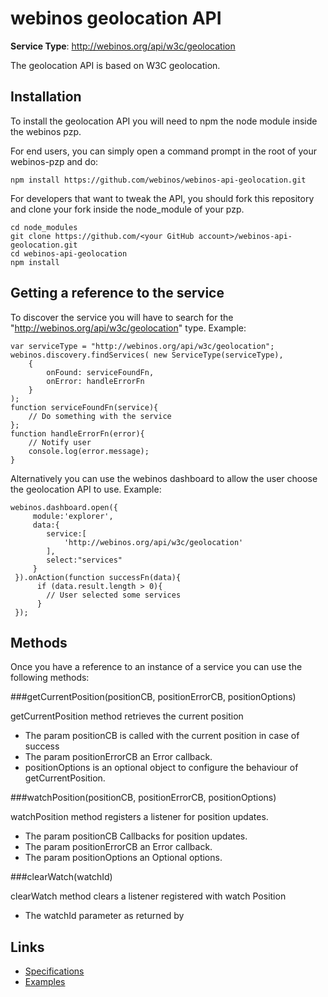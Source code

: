 # webinos geolocation API #

**Service Type**: http://webinos.org/api/w3c/geolocation

The geolocation API is based on W3C geolocation.


## Installation ##

To install the geolocation API you will need to npm the node module inside the webinos pzp.

For end users, you can simply open a command prompt in the root of your webinos-pzp and do: 

	npm install https://github.com/webinos/webinos-api-geolocation.git

For developers that want to tweak the API, you should fork this repository and clone your fork inside the node_module of your pzp.

	cd node_modules
	git clone https://github.com/<your GitHub account>/webinos-api-geolocation.git
	cd webinos-api-geolocation
	npm install


## Getting a reference to the service ##

To discover the service you will have to search for the "http://webinos.org/api/w3c/geolocation" type. Example:

	var serviceType = "http://webinos.org/api/w3c/geolocation";
	webinos.discovery.findServices( new ServiceType(serviceType), 
		{ 
			onFound: serviceFoundFn, 
			onError: handleErrorFn
		}
	);
	function serviceFoundFn(service){
		// Do something with the service
	};
	function handleErrorFn(error){
		// Notify user
		console.log(error.message);
	}

Alternatively you can use the webinos dashboard to allow the user choose the geolocation API to use. Example:
 	
	webinos.dashboard.open({
         module:'explorer',
	     data:{
         	service:[
            	'http://webinos.org/api/w3c/geolocation'
         	],
            select:"services"
         }
     }).onAction(function successFn(data){
		  if (data.result.length > 0){
			// User selected some services
		  }
	 });

## Methods ##

Once you have a reference to an instance of a service you can use the following methods:

###getCurrentPosition(positionCB, positionErrorCB, positionOptions)

getCurrentPosition method retrieves the current position
- The param positionCB is called with the current position in case of success
- The param positionErrorCB an Error callback.
- positionOptions is an optional object to configure the behaviour of getCurrentPosition.

###watchPosition(positionCB, positionErrorCB, positionOptions)

watchPosition method registers a listener for position updates. 
- The param positionCB Callbacks for position updates.
- The param positionErrorCB an Error callback.
- The param positionOptions an Optional options.

###clearWatch(watchId)

clearWatch method clears a listener registered with watch Position
- The watchId parameter as returned by


## Links ##

- [Specifications](http://webinos.org/api/w3c/geolocation)
- [Examples](https://github.com/webinos/webinos-api-geolocation/wiki/Examples)
